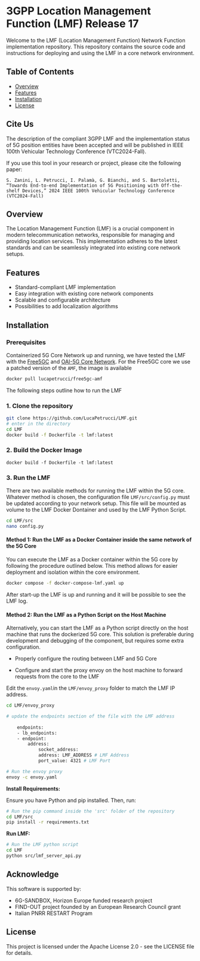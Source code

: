 # 3GPP Location Management Function (LMF) Release 17


Welcome to the LMF (Location Management Function) Network Function implementation repository.
 This repository contains the source code and instructions for deploying and using the LMF in a core network environment.

## Table of Contents

- [Overview](#overview)
- [Features](#features)
- [Installation](#installation)
- [License](#license)


## Cite Us
The description of the compliant 3GPP LMF and the implementation status of 5G position entities have been accepted and will be published in IEEE 100th Vehicular Technology Conference (VTC2024-Fall). 

If you use this tool in your research or project, please cite the following paper:
 
 ```
S. Zanini, L. Petrucci, I. Palamà, G. Bianchi, and S. Bartoletti, “Towards End-to-end Implementation of 5G Positioning with Off-the-shelf Devices,” 2024 IEEE 100th Vehicular Technology Conference (VTC2024-Fall)
 ```


## Overview

The Location Management Function (LMF) is a crucial component in modern telecommunication networks, responsible for managing and providing location services. This implementation adheres to the latest standards and can be seamlessly integrated into existing core network setups.

## Features

- Standard-compliant LMF implementation
- Easy integration with existing core network components
- Scalable and configurable architecture
- Possibilities to add localization algorithms

## Installation

### Prerequisites
Containerized 5G Core Network up and running, we have tested the LMF with the [Free5GC](https://free5gc.org/) and [OAI-5G Core Network](https://openairinterface.org/oai-5g-core-network-project/).
For the Free5GC core we use a patched version of the `AMF`, the image is available 
```bash
docker pull lucapetrucci/free5gc-amf
```
The following steps outline how to run the LMF

### 1. Clone the repository
```bash
git clone https://github.com/LucaPetrucci/LMF.git
# enter in the directory
cd LMF
docker build -f Dockerfile -t lmf:latest
```
### 2. Build the Docker Image
```
docker build -f Dockerfile -t lmf:latest
```
### 3. Run the LMF
There are two available methods for running the LMF within the 5G core. Whatever method is chosen, the configuration file `LMF/src/config.py` must be updated according to your network setup. This file will be mounted as volume to the LMF Docker Dontainer and used by the LMF Python Script.



```bash
cd LMF/src
nano config.py
```

#### Method 1: Run the LMF as a Docker Container inside the same network of the 5G Core

You can execute the LMF as a Docker container within the 5G core by following the procedure outlined below. This method allows for easier deployment and isolation within the core environment.


```bash
docker compose -f docker-compose-lmf.yaml up
```
After start-up the LMF is up and running and it will be possible to see the LMF log.

#### Method 2: Run the LMF as a Python Script on the Host Machine
Alternatively, you can start the LMF as a Python script directly on the host machine that runs the dockerized 5G core.
This solution is preferable during development and debugging of the component, but requires some extra configuration.
- Properly configure the routing between LMF and 5G Core

- Configure and start the proxy envoy on the host machine to forward requests from the core to the LMF

Edit the `envoy.yaml`in the `LMF/envoy_proxy` folder to match the LMF IP address.
```bash
cd LMF/envoy_proxy

# update the endpoints section of the file with the LMF address
    
    endpoints:
    - lb_endpoints:
    - endpoint:
        address:
            socket_address:
            address: LMF_ADDRESS # LMF Address
            port_value: 4321 # LMF Port

# Run the envoy proxy
envoy -c envoy.yaml
```


**Install Requirements:**

Ensure you have Python and pip installed. Then, run:
```bash
# Run the pip command inside the 'src' folder of the repository
cd LMF/src
pip install -r requirements.txt
```

**Run LMF:**
```bash
# Run the LMF python script
cd LMF
python src/lmf_server_api.py
```

## Acknowledge
This software is supported by:
- 6G-SANDBOX, Horizon Europe funded research project
- FIND-OUT project founded by an European Research Council grant
- Italian PNRR RESTART Program

## License

This project is licensed under the Apache License 2.0 - see the LICENSE file for details.
